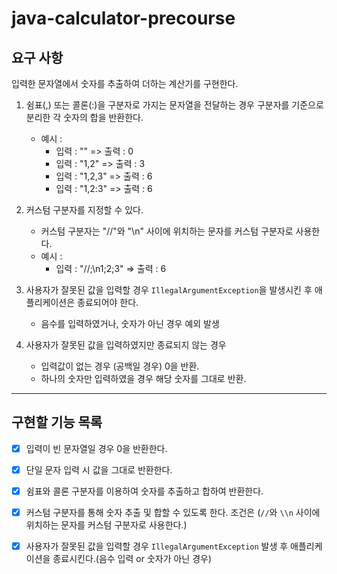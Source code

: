 # java-calculator-precourse

## 요구 사항
입력한 문자열에서 숫자를 추출하여 더하는 계산기를 구현한다.

1. 쉼표(,) 또는 콜론(:)을 구분자로 가지는 문자열을 전달하는 경우 구분자를 기준으로 분리한 각 숫자의 합을 반환한다.
    - 예시 :
        - 입력 : "" => 출력 : 0
        - 입력 : "1,2" => 출력 : 3
        - 입력 : "1,2,3" => 출력 : 6
        - 입력 : "1,2:3" => 출력 : 6

2. 커스텀 구분자를 지정할 수 있다.
    - 커스텀 구분자는 "//"와 "\\n" 사이에 위치하는 문자를 커스텀 구분자로 사용한다.
    - 예시 :
        - 입력 : "//;\n1;2;3" => 출력 : 6

3. 사용자가 잘못된 값을 입력할 경우 `IllegalArgumentException`을 발생시킨 후 애플리케이션은 종료되어야 한다.
    - 음수를 입력하였거나, 숫자가 아닌 경우 예외 발생

4. 사용자가 잘못된 값을 입력하였지만 종료되지 않는 경우
    - 입력값이 없는 경우 (공백일 경우) 0을 반환.
    - 하나의 숫자만 입력하였을 경우 해당 숫자를 그대로 반환.
___

## 구현할 기능 목록
- [x] 입력이 빈 문자열일 경우 0을 반환한다.
- [x] 단일 문자 입력 시 값을 그대로 반환한다. 
- [x] 쉼표와 콜론 구분자를 이용하여 숫자를 추출하고 합하여 반환한다.
- [x] 커스텀 구분자를 통해 숫자 추출 및 합할 수 있도록 한다. 조건은 (`//`와 `\\n` 사이에 위치하는 문자를 커스텀 구분자로 사용한다.)
- [x] 사용자가 잘못된 값을 입력할 경우 `IllegalArgumentException` 발생 후 애플리케이션을 종료시킨다.(음수 입력 or 숫자가 아닌 경우)

